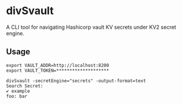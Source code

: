 # divSvault

A CLI tool for navigating Hashicorp vault KV secrets under KV2 secret engine. 


## Usage
```
export VAULT_ADDR=http://localhost:8200
export VAULT_TOKEN=********************

divSvault -secretEngine="secrets" -output-format=text 
Search Secret: 
✔ example
foo: bar
```